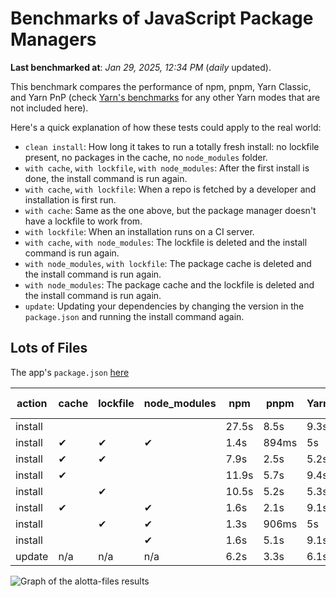 # Benchmarks of JavaScript Package Managers

**Last benchmarked at**: _Jan 29, 2025, 12:34 PM_ (_daily_ updated).

This benchmark compares the performance of npm, pnpm, Yarn Classic, and Yarn PnP (check [Yarn's benchmarks](https://yarnpkg.com/benchmarks) for any other Yarn modes that are not included here).

Here's a quick explanation of how these tests could apply to the real world:

- `clean install`: How long it takes to run a totally fresh install: no lockfile present, no packages in the cache, no `node_modules` folder.
- `with cache`, `with lockfile`, `with node_modules`: After the first install is done, the install command is run again.
- `with cache`, `with lockfile`: When a repo is fetched by a developer and installation is first run.
- `with cache`: Same as the one above, but the package manager doesn't have a lockfile to work from.
- `with lockfile`: When an installation runs on a CI server.
- `with cache`, `with node_modules`: The lockfile is deleted and the install command is run again.
- `with node_modules`, `with lockfile`: The package cache is deleted and the install command is run again.
- `with node_modules`: The package cache and the lockfile is deleted and the install command is run again.
- `update`: Updating your dependencies by changing the version in the `package.json` and running the install command again.

## Lots of Files

The app's `package.json` [here](https://github.com/pnpm/pnpm.io/blob/main/benchmarks/fixtures/alotta-files/package.json)

| action  | cache | lockfile | node_modules| npm | pnpm | Yarn | Yarn PnP |
| ---     | ---   | ---      | ---         | --- | ---  | ---  | ---      |
| install |       |          |             | 27.5s | 8.5s | 9.3s | 5.6s |
| install | ✔     | ✔        | ✔           | 1.4s | 894ms | 5s | n/a |
| install | ✔     | ✔        |             | 7.9s | 2.5s | 5.2s | 1.3s |
| install | ✔     |          |             | 11.9s | 5.7s | 9.4s | 5.1s |
| install |       | ✔        |             | 10.5s | 5.2s | 5.3s | 1.3s |
| install | ✔     |          | ✔           | 1.6s | 2.1s | 9.1s | n/a |
| install |       | ✔        | ✔           | 1.3s | 906ms | 5s | n/a |
| install |       |          | ✔           | 1.6s | 5.1s | 9.1s | n/a |
| update  | n/a | n/a | n/a | 6.2s | 3.3s | 6.1s | 5.1s |

<img alt="Graph of the alotta-files results" src="/img/benchmarks/alotta-files.svg" />